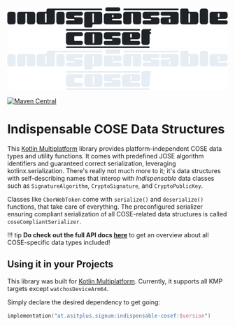 ![indispensable-cosef](assets/cosef-dark-large.png#only-light) ![indispensable-cosef](assets/cosef-light-large.png#only-dark)

[![Maven Central](https://img.shields.io/maven-central/v/at.asitplus.signum/indispensable-cosef?label=maven-central)](https://mvnrepository.com/artifact/at.asitplus.signum.indispensable-cosef/)

# Indispensable COSE Data Structures

This [Kotlin Multiplatform](https://kotlinlang.org/docs/multiplatform.html) library provides platform-independent COSE data
types and utility functions. It comes with predefined JOSE algorithm identifiers and guaranteed correct
serialization, leveraging kotlinx.serialization.
There's really not much more to it; it's data structures with self-describing names that interop with
_Indispensable_ data classes such as `SignatureAlgorithm`, `CryptoSignature`,  and `CryptoPublicKey`.

Classes like `CborWebToken` come with `serialize()` and `deserialize()` functions, that take care of everything.
The preconfigured serializer ensuring compliant serialization of all COSE-related data structures is called `coseCompliantSerializer`.

!!! tip
      **Do check out the full API docs [here](dokka/indispensable-cosef/index.html)** to get an overview about all COSE-specific data types included!


## Using it in your Projects

This library was built for [Kotlin Multiplatform](https://kotlinlang.org/docs/multiplatform.html). Currently, it supports all KMP targets except `watchosDeviceArm64`.

Simply declare the desired dependency to get going:

```kotlin 
implementation("at.asitplus.signum:indispensable-cosef:$version")
```
